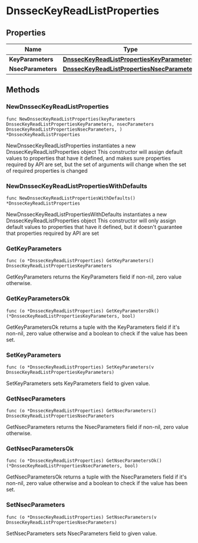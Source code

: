# DnssecKeyReadListProperties

## Properties

|Name | Type | Description | Notes|
|------------ | ------------- | ------------- | -------------|
|**KeyParameters** | [**DnssecKeyReadListPropertiesKeyParameters**](DnssecKeyReadListPropertiesKeyParameters.md) |  | |
|**NsecParameters** | [**DnssecKeyReadListPropertiesNsecParameters**](DnssecKeyReadListPropertiesNsecParameters.md) |  | |

## Methods

### NewDnssecKeyReadListProperties

`func NewDnssecKeyReadListProperties(keyParameters DnssecKeyReadListPropertiesKeyParameters, nsecParameters DnssecKeyReadListPropertiesNsecParameters, ) *DnssecKeyReadListProperties`

NewDnssecKeyReadListProperties instantiates a new DnssecKeyReadListProperties object
This constructor will assign default values to properties that have it defined,
and makes sure properties required by API are set, but the set of arguments
will change when the set of required properties is changed

### NewDnssecKeyReadListPropertiesWithDefaults

`func NewDnssecKeyReadListPropertiesWithDefaults() *DnssecKeyReadListProperties`

NewDnssecKeyReadListPropertiesWithDefaults instantiates a new DnssecKeyReadListProperties object
This constructor will only assign default values to properties that have it defined,
but it doesn't guarantee that properties required by API are set

### GetKeyParameters

`func (o *DnssecKeyReadListProperties) GetKeyParameters() DnssecKeyReadListPropertiesKeyParameters`

GetKeyParameters returns the KeyParameters field if non-nil, zero value otherwise.

### GetKeyParametersOk

`func (o *DnssecKeyReadListProperties) GetKeyParametersOk() (*DnssecKeyReadListPropertiesKeyParameters, bool)`

GetKeyParametersOk returns a tuple with the KeyParameters field if it's non-nil, zero value otherwise
and a boolean to check if the value has been set.

### SetKeyParameters

`func (o *DnssecKeyReadListProperties) SetKeyParameters(v DnssecKeyReadListPropertiesKeyParameters)`

SetKeyParameters sets KeyParameters field to given value.


### GetNsecParameters

`func (o *DnssecKeyReadListProperties) GetNsecParameters() DnssecKeyReadListPropertiesNsecParameters`

GetNsecParameters returns the NsecParameters field if non-nil, zero value otherwise.

### GetNsecParametersOk

`func (o *DnssecKeyReadListProperties) GetNsecParametersOk() (*DnssecKeyReadListPropertiesNsecParameters, bool)`

GetNsecParametersOk returns a tuple with the NsecParameters field if it's non-nil, zero value otherwise
and a boolean to check if the value has been set.

### SetNsecParameters

`func (o *DnssecKeyReadListProperties) SetNsecParameters(v DnssecKeyReadListPropertiesNsecParameters)`

SetNsecParameters sets NsecParameters field to given value.



